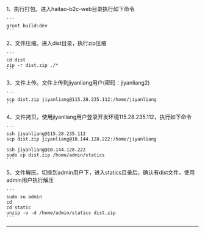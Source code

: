 1、执行打包。进入haitao-b2c-web目录执行如下命令

    ```
    grunt build:dev
    ```

2、文件压缩。进入dist目录，执行zip压缩

    ```
    cd dist
    zip -r dist.zip ./*
    ```

3、文件上传。文件上传到jiyanliang用户(密码：jiyanliang2)

    ```
    scp dist.zip jiyanliang@115.28.235.112:/home/jiyanliang
    ```

4、文件拷贝。使用jiyanliang用户登录开发环境115.28.235.112，执行如下命令

    ```
    ssh jiyanliang@115.28.235.112
    scp dist.zip jiyanliang@10.144.128.222:/home/jiyanliang

    ssh jiyanliang@10.144.128.222
    sudo cp dist.zip /home/admin/statics
    ```

5、文件解压。切换到admin用户下，进入statics目录后，确认有dist文件，使用admin用户执行解压

    ```
    sudo su admin
    cd
    cd static
    unzip -o -d /home/admin/statics dist.zip
    ```

--------------
